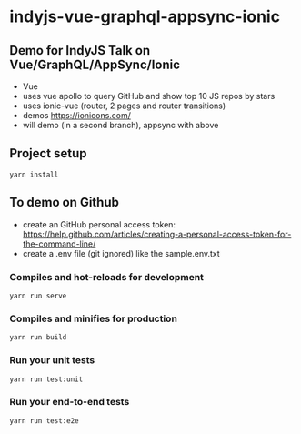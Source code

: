 # indyjs-vue-graphql-appsync-ionic

## Demo for IndyJS Talk on Vue/GraphQL/AppSync/Ionic

-   Vue
-   uses vue apollo to query GitHub and show top 10 JS repos by stars
-   uses ionic-vue (router, 2 pages and router transitions)
-   demos https://ionicons.com/
-   will demo (in a second branch), appsync with above

## Project setup

```
yarn install
```

## To demo on Github

-   create an GitHub personal access token: https://help.github.com/articles/creating-a-personal-access-token-for-the-command-line/
-   create a .env file (git ignored) like the sample.env.txt

### Compiles and hot-reloads for development

```
yarn run serve
```

### Compiles and minifies for production

```
yarn run build
```

### Run your unit tests

```
yarn run test:unit
```

### Run your end-to-end tests

```
yarn run test:e2e
```
